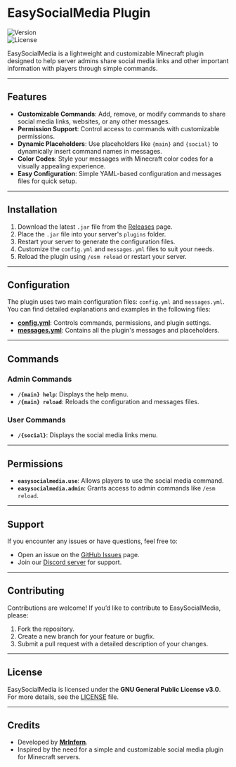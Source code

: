# EasySocialMedia Plugin

![Version](https://img.shields.io/badge/Version-1.2-green.svg)  
![License](https://img.shields.io/badge/License-GPLv3-blue.svg)

EasySocialMedia is a lightweight and customizable Minecraft plugin designed to help server admins share social media links and other important information with players through simple commands.

---

## **Features**
- **Customizable Commands**: Add, remove, or modify commands to share social media links, websites, or any other messages.
- **Permission Support**: Control access to commands with customizable permissions.
- **Dynamic Placeholders**: Use placeholders like `{main}` and `{social}` to dynamically insert command names in messages.
- **Color Codes**: Style your messages with Minecraft color codes for a visually appealing experience.
- **Easy Configuration**: Simple YAML-based configuration and messages files for quick setup.

---

## **Installation**
1. Download the latest `.jar` file from the [Releases](https://github.com/11Luke11/EasySocialMedia/releases) page.
2. Place the `.jar` file into your server's `plugins` folder.
3. Restart your server to generate the configuration files.
4. Customize the `config.yml` and `messages.yml` files to suit your needs.
5. Reload the plugin using `/esm reload` or restart your server.

---

## **Configuration**
The plugin uses two main configuration files: `config.yml` and `messages.yml`. You can find detailed explanations and examples in the following files:
- **[config.yml](src/config.yml)**: Controls commands, permissions, and plugin settings.
- **[messages.yml](src/messages.yml)**: Contains all the plugin's messages and placeholders.

---

## **Commands**

### **Admin Commands**
- **`/{main} help`**: Displays the help menu.
- **`/{main} reload`**: Reloads the configuration and messages files.

### **User Commands**
- **`/{social}`**: Displays the social media links menu.

---

## **Permissions**
- **`easysocialmedia.use`**: Allows players to use the social media command.
- **`easysocialmedia.admin`**: Grants access to admin commands like `/esm reload`.

---

## **Support**
If you encounter any issues or have questions, feel free to:
- Open an issue on the [GitHub Issues](https://github.com/11Luke11/EasySocialMedia/issues) page.
- Join our [Discord server](https://discord.gg/QYgnYFfvQw) for support.

---

## **Contributing**
Contributions are welcome! If you’d like to contribute to EasySocialMedia, please:
1. Fork the repository.
2. Create a new branch for your feature or bugfix.
3. Submit a pull request with a detailed description of your changes.

---

## **License**
EasySocialMedia is licensed under the **GNU General Public License v3.0**.  
For more details, see the [LICENSE](LICENSE) file.

---

## **Credits**
- Developed by **[MrInfern](https://github.com/11Luke11)**.
- Inspired by the need for a simple and customizable social media plugin for Minecraft servers.